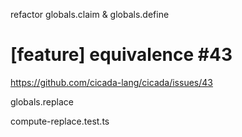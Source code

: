 refactor globals.claim & globals.define

# [feature] equivalence #43

https://github.com/cicada-lang/cicada/issues/43

globals.replace

compute-replace.test.ts
